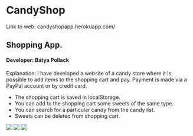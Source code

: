# CandyShop
Link to web: candyshopapp.herokuapp.com/
<h2> Shopping App. </h2>
<h4> Developer: Batya Pollack </h4>

Explanation: I have developed a website of a candy store where it is possible to add items to the shopping cart and pay.
Payment is made via a PayPal account or by credit card.

- The shopping cart is saved in localStorage.
- You can add to the shopping cart some sweets of the same type.
- You can search for a particular candy from the candy list.
- Sweets can be deleted from shopping cart.




  
<img src="https://user-images.githubusercontent.com/70886925/107126663-cf3c3500-68b9-11eb-9955-564afb550859.PNG"/> 
<img src="https://user-images.githubusercontent.com/70886925/107126668-d400e900-68b9-11eb-9a70-1d8db2860b09.PNG"/> 
<img src="https://user-images.githubusercontent.com/70886925/107126669-d5321600-68b9-11eb-9de9-81c3944d54d8.PNG"/> 
